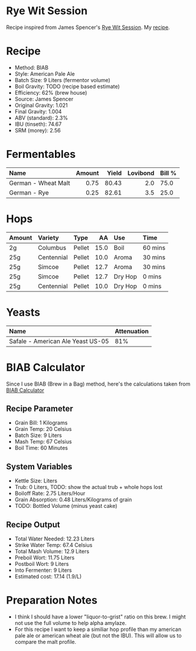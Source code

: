 Rye Wit Session
================

Recipe inspired from James Spencer's [Rye Wit Session](http://beerandwinejournal.com/rye-wit-session-beer). My [recipe](https://www.brewersfriend.com/homebrew/recipe/view/646277/rye-wit-session-ale).

Recipe
======

-   Method: BIAB
-   Style: American Pale Ale
-   Batch Size: 9 Liters (fermentor volume)
-   Boil Gravity: TODO (recipe based estimate)
-   Efficiency: 62% (brew house)
-   Source: James Spencer
-   Original Gravity: 1.021
-   Final Gravity: 1.004
-   ABV (standard): 2.3%
-   IBU (tinseth): 74.67
-   SRM (morey): 2.56

Fermentables
============

| Name                |  Amount|  Yield|  Lovibond| Bill % |
|:--------------------|-------:|------:|---------:|:-------|
| German - Wheat Malt |    0.75|  80.43|       2.0| 75.0   |
| German - Rye        |    0.25|  82.61|       3.5| 25.0   |

Hops
====

| Amount | Variety    | Type   |    AA| Use     | Time    |
|:-------|:-----------|:-------|-----:|:--------|:--------|
| 2g     | Columbus   | Pellet |  15.0| Boil    | 60 mins |
| 25g    | Centennial | Pellet |  10.0| Aroma   | 30 mins |
| 25g    | Simcoe     | Pellet |  12.7| Aroma   | 30 mins |
| 25g    | Simcoe     | Pellet |  12.7| Dry Hop | 0 mins  |
| 25g    | Centennial | Pellet |  10.0| Dry Hop | 0 mins  |

Yeasts
======

| Name                              | Attenuation |
|:----------------------------------|:------------|
| Safale - American Ale Yeast US-05 | 81%         |

BIAB Calculator
===============

Since I use BIAB (Brew in a Bag) method, here's the calculations taken from [BIAB Calculator](http://www.biabcalculator.com/)

Recipe Parameter
----------------

-   Grain Bill: 1 Kilograms
-   Grain Temp: 20 Celsius
-   Batch Size: 9 Liters
-   Mash Temp: 67 Celsius
-   Boil Time: 60 Minutes

System Variables
----------------

-   Kettle Size: Liters
-   Trub: 0 Liters, TODO: show the actual trub + whole hops lost
-   Boiloff Rate: 2.75 Liters/Hour
-   Grain Absorption: 0.48 Liters/Kilograms of grain
-   TODO: Bottled Volume (minus yeast cake)

Recipe Output
-------------

-   Total Water Needed: 12.23 Liters
-   Strike Water Temp: 67.4 Celsius
-   Total Mash Volume: 12.9 Liters
-   Preboil Wort: 11.75 Liters
-   Postboil Wort: 9 Liters
-   Into Fermenter: 9 Liters
-   Estimated cost: 17.14 (1.9/L)

Preparation Notes
=================

-   I think I should have a lower "liquor-to-grist" ratio on this brew. I might not use the full volume to help alpha amylaze.
-   For this recipe I want to keep a similiar hop profile than my american pale ale or american wheat ale (but not the IBU). This will allow us to compare the malt profile.
